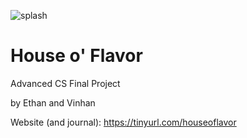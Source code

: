 ![splash](https://i.imgur.com/xk8pmfz.png)
# House o' Flavor
Advanced CS Final Project

by Ethan and Vinhan


Website (and journal): https://tinyurl.com/houseoflavor

